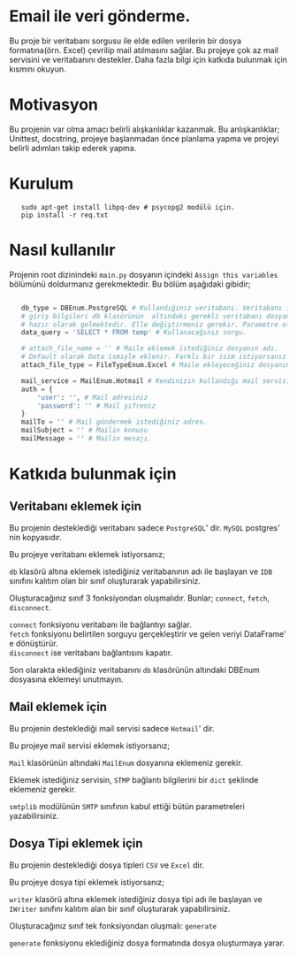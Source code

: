 # Email ile veri gönderme.
 
 Bu proje bir veritabanı sorgusu ile elde edilen verilerin bir dosya formatına(örn. Excel) çevrilip mail atılmasını sağlar. Bu projeye çok az mail servisini ve veritabanını destekler. Daha fazla bilgi için katkıda bulunmak için kısmını okuyun.

# Motivasyon

 Bu projenin var olma amacı belirli alışkanlıklar kazanmak. Bu anlışkanlıklar; Unittest, docstring, projeye başlanmadan önce planlama yapma ve projeyi belirli adımları takip ederek yapma.

# Kurulum
 
 ```
    sudo apt-get install libpq-dev # psycopg2 modülü için.
    pip install -r req.txt
 ```

# Nasıl kullanılır
 Projenin root dizinindeki `main.py` dosyanın içindeki `Assign this variables` bölümünü doldurmanız gerekmektedir. Bu bölüm aşağıdaki gibidir;

 ```python

    db_type = DBEnum.PostgreSQL # Kullandığınız veritabanı. Veritabanı ile ilgili 
    # giriş bilgileri db klasörünün  altındaki gerekli veritabanı dosyanın içinde 
    # hazır olarak gelmektedir. Elle değiştirmeniz gerekir. Parametre olarak verilmez.
    data_query = 'SELECT * FROM temp' # Kullanacağınız sorgu.

    # attach_file_name = '' # Maile eklemek istediğiniz dosyanın adı. 
    # Default olarak Data ismiyle eklenir. Farklı bir isim istiyorsanız yorum satırını kaldırın.
    attach_file_type = FileTypeEnum.Excel # Maile ekleyeceğiniz dosyanın Tipi.

    mail_service = MailEnum.Hotmail # Kendinizin kullandığı mail servisi
    auth = {
        'user': '', # Mail adresiniz
        'password': '' # Mail şifreniz
    }
    mailTo = '' # Mail göndermek istediğiniz adres.
    mailSubject = '' # Mailin konusu
    mailMessage = '' # Mailin mesajı.

 ```

# Katkıda bulunmak için

## Veritabanı eklemek için
Bu projenin desteklediği veritabanı sadece `PostgreSQL`' dir. `MySQL` postgres' nin kopyasıdır.

Bu projeye veritabanı eklemek istiyorsanız; 

`db` klasörü altına eklemek istediğiniz veritabanının adı ile başlayan ve `IDB` sınıfını kalıtım olan bir sınıf oluşturarak yapabilirsiniz. 

Oluşturacağınız sınıf 3 fonksiyondan oluşmalıdır. Bunlar; `connect`, `fetch`, `disconnect`. 

`connect` fonksiyonu veritabanı ile bağlantıyı sağlar.<br/>
`fetch` fonksiyonu belirtilen sorguyu gerçekleştirir ve gelen veriyi DataFrame' e dönüştürür.<br/>
`disconnect` ise veritabanı bağlantısını kapatır. 

Son olarakta eklediğiniz veritabanını `db` klasörünün altındaki DBEnum dosyasına eklemeyi unutmayın.

## Mail eklemek için
Bu projenin desteklediği mail servisi sadece `Hotmail`' dir.

Bu projeye mail servisi eklemek istiyorsanız; 

`Mail` klasörünün altındaki `MailEnum` dosyanına eklemeniz gerekir. 

Eklemek istediğiniz servisin, `STMP` bağlantı bilgilerini bir `dict` şeklinde eklemeniz gerekir. 

`smtplib` modülünün `SMTP` sınıfının kabul ettiği bütün parametreleri yazabilirsiniz.

## Dosya Tipi eklemek için
Bu projenin desteklediği dosya tipleri `CSV` ve `Excel` dir.

Bu projeye dosya tipi eklemek istiyorsanız; 

`writer` klasörü altına eklemek istediğiniz dosya tipi adı ile başlayan ve `IWriter` sınıfını kalıtım alan bir sınıf oluşturarak yapabilirsiniz. 

Oluşturacağınız sınıf tek fonksiyondan oluşmalı: `generate`

`generate` fonksiyonu eklediğiniz dosya formatında dosya oluşturmaya yarar.